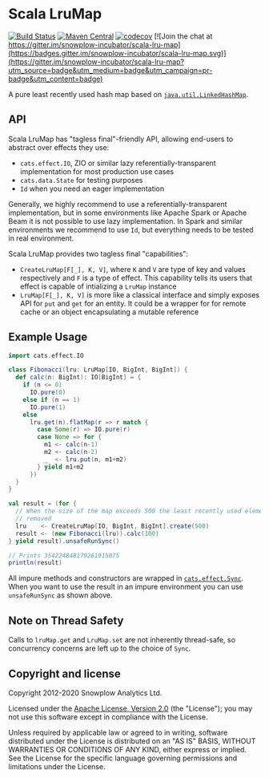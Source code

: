 # Scala LruMap

[![Build Status](https://api.travis-ci.org/snowplow-incubator/scala-lru-map.svg)](https://travis-ci.org/snowplow-incubator/scala-lru-map)
[![Maven Central](https://img.shields.io/maven-central/v/com.snowplowanalytics/scala-lru-map_2.12.svg)](https://maven-badges.herokuapp.com/maven-central/com.snowplowanalytics/scala-lru-map_2.12)
[![codecov](https://codecov.io/gh/snowplow-incubator/scala-lru-map/branch/master/graph/badge.svg)](https://codecov.io/gh/snowplow-incubator/scala-lru-map)
[![Join the chat at https://gitter.im/snowplow-incubator/scala-lru-map](https://badges.gitter.im/snowplow-incubator/scala-lru-map.svg)](https://gitter.im/snowplow-incubator/scala-lru-map?utm_source=badge&utm_medium=badge&utm_campaign=pr-badge&utm_content=badge)

A pure least recently used hash map based on [`java.util.LinkedHashMap`][linkedhashmap].

## API

Scala LruMap has "tagless final"-friendly API, allowing end-users to abstract over effects they use:

* `cats.effect.IO`, ZIO or similar lazy referentially-transparent implementation for most production use cases
* `cats.data.State` for testing purposes
* `Id` when you need an eager implementation

Generally, we highly recommend to use a referentially-transparent implementation,
but in some environments like Apache Spark or Apache Beam it is not possible to
use lazy implementation. In Spark and similar environments we recommend to use `Id`,
but everything needs to be tested in real environment.

Scala LruMap provides two tagless final "capabilities":

* `CreateLruMap[F[_], K, V]`, where `K` and `V` are type of key and values respectively and `F` is a type of effect. This capability tells its users that effect is capable of intializing a `LruMap` instance
* `LruMap[F[_], K, V]` is more like a classical interface and simply exposes API for `put` and `get` for an entity. It could be a wrapper for for remote cache or an object encapsulating a mutable reference

## Example Usage


```scala
import cats.effect.IO

class Fibonacci(lru: LruMap[IO, BigInt, BigInt]) {
  def calc(n: BigInt): IO[BigInt] = {
    if (n <= 0)
      IO.pure(0)
    else if (n == 1)
      IO.pure(1)
    else
      lru.get(n).flatMap(r => r match {
        case Some(r) => IO.pure(r)
        case None => for {
          m1 <- calc(n-1)
          m2 <- calc(n-2)
          _  <- lru.put(n, m1+m2)
        } yield m1+m2
      })
  }
}

val result = (for {
  // When the size of the map exceeds 500 the least recently used element is
  // removed
  lru    <- CreateLruMap[IO, BigInt, BigInt].create(500)
  result <- (new Fibonacci(lru)).calc(100)
} yield result).unsafeRunSync()

// Prints 354224848179261915075
println(result)
```

All impure methods and constructors are wrapped in [`cats.effect.Sync`][cats-sync].
When you want to use the result in an impure environment you can use
`unsafeRunSync` as shown above.

## Note on Thread Safety

Calls to `lruMap.get` and `LruMap.set` are not inherently thread-safe, so
concurrency concerns are left up to the choice of `Sync`.

## Copyright and license

Copyright 2012-2020 Snowplow Analytics Ltd.

Licensed under the [Apache License, Version 2.0][license] (the "License");
you may not use this software except in compliance with the License.

Unless required by applicable law or agreed to in writing, software
distributed under the License is distributed on an "AS IS" BASIS,
WITHOUT WARRANTIES OR CONDITIONS OF ANY KIND, either express or implied.
See the License for the specific language governing permissions and
limitations under the License.

[linkedhashmap]: https://docs.oracle.com/javase/7/docs/api/java/util/LinkedHashMap.html
[cats-sync]: https://typelevel.org/cats-effect/typeclasses/sync.html

[license]: http://www.apache.org/licenses/LICENSE-2.0
